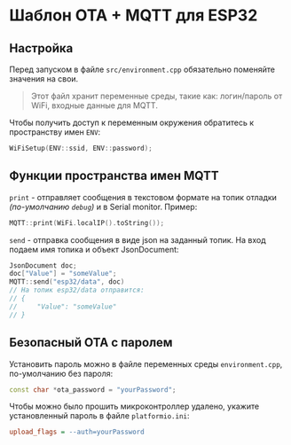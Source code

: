 # Шаблон OTA + MQTT для ESP32

## Настройка
Перед запуском в файле `src/environment.cpp` обязательно поменяйте значения на свои. 

> Этот файл хранит переменные среды, такие как: логин/пароль от WiFi, входные данные для MQTT.

Чтобы получить доступ к переменным окружения обратитесь к пространству имен `ENV`:
```cpp
WiFiSetup(ENV::ssid, ENV::password);
```

## Функции пространства имен MQTT
`print` - отправляет сообщения в текстовом формате на топик отладки *(по-умолчанию `debug`)* и в Serial monitor. Пример:
```cpp
MQTT::print(WiFi.localIP().toString());
```

`send` - отправка сообщения в виде json на заданный топик. На вход подаем имя топика и объект JsonDocument:
```cpp
JsonDocument doc;
doc["Value"] = "someValue";
MQTT::send("esp32/data", doc)
// На топик esp32/data отправится:
// {
//     "Value": "someValue"
// }
```


## Безопасный OTA с паролем

Установить пароль можно в файле переменных среды `environment.cpp`, по-умолчанию без пароля:
```cpp
const char *ota_password = "yourPassword";
```

Чтобы можно было прошить микроконтроллер удалено, укажите установленный пароль в файле `platformio.ini`:
```ini
upload_flags = --auth=yourPassword
```